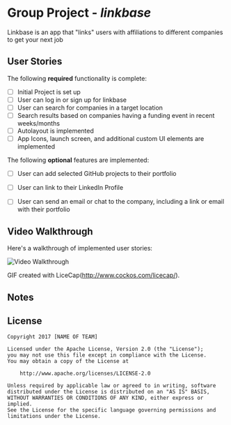 # Group Project - *linkbase*

Linkbase is an app that "links" users with affiliations to different companies to get your next job

## User Stories

The following **required** functionality is complete:

- [ ] Initial Project is set up
- [ ] User can log in or sign up for linkbase
- [ ] User can search for companies in a target location 
- [ ] Search results based on companies having a funding event in recent weeks/months
- [ ] Autolayout is implemented 
- [ ] App Icons, launch screen, and additional custom UI elements are implemented

The following **optional** features are implemented:
- [ ] User can add selected GitHub projects to their portfolio 
- [ ] User can link to their LinkedIn Profile 
- [ ] User can send an email or chat to the company, including a link or email with their portfolio 


## Video Walkthrough 

Here's a walkthrough of implemented user stories:

<img src='http://i.imgur.com/tobeupdated.gif' title='Video Walkthrough' width='' alt='Video Walkthrough' />

GIF created with LiceCap(http://www.cockos.com/licecap/).


## Notes


## License

    Copyright 2017 [NAME OF TEAM]
    
    Licensed under the Apache License, Version 2.0 (the "License");
    you may not use this file except in compliance with the License.
    You may obtain a copy of the License at

        http://www.apache.org/licenses/LICENSE-2.0

    Unless required by applicable law or agreed to in writing, software
    distributed under the License is distributed on an "AS IS" BASIS,
    WITHOUT WARRANTIES OR CONDITIONS OF ANY KIND, either express or implied.
    See the License for the specific language governing permissions and
    limitations under the License.
